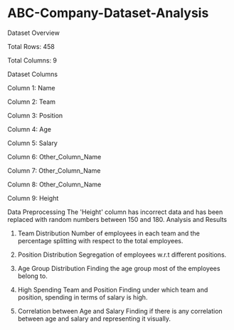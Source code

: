 # ABC-Company-Dataset-Analysis
Dataset Overview

Total Rows: 458

Total Columns: 9

Dataset Columns

Column 1: Name

Column 2: Team

Column 3: Position

Column 4: Age

Column 5: Salary

Column 6: Other_Column_Name

Column 7: Other_Column_Name

Column 8: Other_Column_Name

Column 9: Height

Data Preprocessing
The 'Height' column has incorrect data and has been replaced with random numbers between 150 and 180.
Analysis and Results
1. Team Distribution
Number of employees in each team and the percentage splitting with respect to the total employees.
2. Position Distribution
Segregation of employees w.r.t different positions.
3. Age Group Distribution
Finding the age group most of the employees belong to.
4. High Spending Team and Position
Finding under which team and position, spending in terms of salary is high.

5. Correlation between Age and Salary
Finding if there is any correlation between age and salary and representing it visually.
